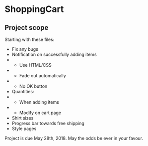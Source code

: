 # ShoppingCart

## Project scope

Starting with these files:
- Fix any bugs
- Notification on successfully adding items
- - Use HTML/CSS
- - Fade out automatically
- - No OK button
- Quantities:
- - When adding items
- - Modify on cart page
- Shirt sizes
- Progress bar towards free shipping
- Style pages

Project is due May 28th, 2018. May the odds be ever in your favour.
